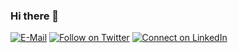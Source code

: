 ### Hi there 👋
[![E-Mail](https://img.shields.io/badge/--email?label=E-mail&logo=Gmail&style=social)](mailto:sanikumarsahani@gmail.com) [![Follow on Twitter](https://img.shields.io/badge/--twitter?label=Twitter&logo=Twitter&style=social)](https://twitter.com/sanikumarsahani) [![Connect on LinkedIn](https://img.shields.io/badge/--linkedin?label=LinkedIn&logo=LinkedIn&style=social)](https://www.linkedin.com/in/sa2608) 
<!--
**sa2608/sa2608** is a ✨ _special_ ✨ repository because its `README.md` (this file) appears on your GitHub profile.

Here are some ideas to get you started:

- 🔭 I’m currently working on ...
- 🌱 I’m currently learning ...
- 👯 I’m looking to collaborate on ...
- 🤔 I’m looking for help with ...
- 💬 Ask me about ...
- 📫 How to reach me: ...
- 😄 Pronouns: ...
- ⚡ Fun fact: ...
-->
